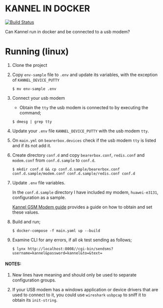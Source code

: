 # KANNEL IN DOCKER
[![Build Status](https://travis-ci.org/ngendah/kannel-docker.svg?branch=master)](https://travis-ci.org/ngendah/kannel-docker)

Can Kannel run in docker and be connected to a usb modem?

# Running (linux)

1. Clone the project

2. Copy `env-sample` file to `.env` and update its variables, with the exception of `KANNEL_DEVICE_PUTTY`
    ```
    $ mv env-sample .env
    ```

3. Connect your usb modem

    * Obtain the `tty` the usb modem is connected to by executing the command;
    
    ```
    $ dmesg | grep tty
    ```
    
4. Update your `.env` file `KANNEL_DEVICE_PUTTY` with the usb modem `tty`.

5. On `main.yml` on `bearerbox.devices` check if the usb modem `tty` is listed and if its not add it.

6. Create directory `conf.d` and copy `bearerbox.conf`, `redis.conf` and `modem.conf` from `conf.d.sample` to `conf.d`.
    ```
    $ mkdir conf.d && cp conf.d.sample/bearerbox.conf conf.d.sample/modem.conf conf.d.sample/redis.conf conf.d
    ```

9. Update `.env` file variables.
    
    In the `conf.d.sample` directory I have included my modem, `huawei-e3131`,  configuration as a sample.
    
    [Kannel GSM Modem guide](https://www.kannel.org/download/kannel-userguide-snapshot/userguide.html#sms-gateway) provides a guide on how to obtain and set these values.

10. Build and run;
    ```
    $ docker-compose -f main.yaml up --build
    ```
    
11. Examine CLI for any errors, if all ok test sending as follows;
    ```
    $ lynx http://localhost:8008//cgi-bin/sendsms?username=kannel&password=kannel&to=&text=
    ```
    
#### NOTES:
1. New lines have meaning and should only be used to separate configuration groups.

2. If your USB modem has a windows application or device drivers that are used to connect to it, you could use `wireshark` `usbpcap` to sniff it to obtain its `init-string`.
